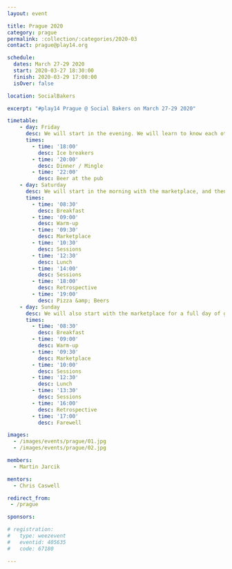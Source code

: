 ```yaml
---
layout: event

title: Prague 2020
category: prague
permalink: :collection/:categories/2020-03
contact: prague@play14.org

schedule:
  dates: March 27-29 2020
  start: 2020-03-27 18:30:00
  finish: 2020-03-29 17:00:00
  isOver: false

location: SocialBakers

excerpt: "#play14 Prague @ Social Bakers on March 27-29 2020"

timetable:
    - day: Friday
      desc: We will start in the evening. We will learn to know each other and share a nice dinner all together.
      times:
        - time: '18:00'
          desc: Ice breakers
        - time: '20:00'
          desc: Dinner / Mingle
        - time: '22:00'
          desc: Beer at the pub
    - day: Saturday
      desc: We will start in the morning with the marketplace, and then we will play games all day long.
      times:
        - time: '08:30'
          desc: Breakfast
        - time: '09:00'
          desc: Warm-up
        - time: '09:30'
          desc: Marketplace
        - time: '10:30'
          desc: Sessions
        - time: '12:30'
          desc: Lunch
        - time: '14:00'
          desc: Sessions
        - time: '18:00'
          desc: Retrospective
        - time: '19:00'
          desc: Pizza &amp; Beers
    - day: Sunday
      desc: We will also start with the marketplace for a full day of games. Whoever needs to catch a plane can leave earlier.
      times:
        - time: '08:30'
          desc: Breakfast
        - time: '09:00'
          desc: Warm-up
        - time: '09:30'
          desc: Marketplace
        - time: '10:00'
          desc: Sessions
        - time: '12:30'
          desc: Lunch
        - time: '13:30'
          desc: Sessions
        - time: '16:00'
          desc: Retrospective
        - time: '17:00'
          desc: Farewell

images:
  - /images/events/prague/01.jpg
  - /images/events/prague/02.jpg

members:
  - Martin Jarcik

mentors:
  - Chris Caswell

redirect_from:
 - /prague

sponsors:

# registration: 
#   type: weezevent
#   eventid: 405635
#   code: 67180

---
```


